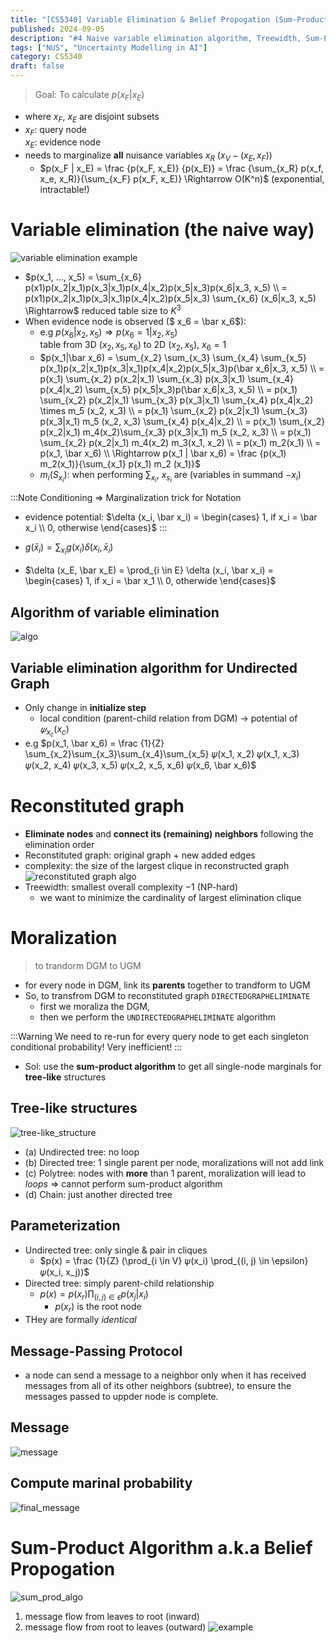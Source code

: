 ```yaml
---
title: "[CS5340] Variable Elimination & Belief Propogation (Sum-Product Algorithm)"
published: 2024-09-05
description: "#4 Naive variable elimination algorithm, Treewidth, Sum-Product Algorithm, Message passing protocol"
tags: ["NUS", "Uncertainty Modelling in AI"]
category: CS5340
draft: false
---
```


> Goal: To calculate $p(x_F|x_E)$
- where $x_F$, $x_E$ are disjoint subsets
- $x_F$: query node  
  $x_E$: evidence node
- needs to marginalize **all** nuisance variables $x_R$ ($x_V - (x_E, x_F)$)
    - $p(x_F | x_E) = \frac {p(x_F, x_E)} {p(x_E)} = \frac {\sum_{x_R} p(x_f, x_e, x_R)}{\sum_{x_F} p(x_F, x_E)} \Rightarrow O(K^n)$ (exponential, intractable!)
# Variable elimination (the naive way)
![variable elimination example](variable_elimination_example.png)
- $p(x_1, ..., x_5) = \sum_{x_6} p(x1)p(x_2|x_1)p(x_3|x_1)p(x_4|x_2)p(x_5|x_3)p(x_6|x_3, x_5) \\ = p(x1)p(x_2|x_1)p(x_3|x_1)p(x_4|x_2)p(x_5|x_3) \sum_{x_6} (x_6|x_3, x_5) \Rightarrow$ reduced table size to $K^3$
- When evidence node is observed ($ x_6 = \bar x_6$):  
    - e.g $p(x_6|x_2, x_5) \Rightarrow p(x_6 = 1 | x_2, x_5)$  
      table from 3D ($x_2, x_5, x_6$) to 2D ($x_2, x_5$), $x_6=1$
    - $p(x_1|\bar x_6) = \sum_{x_2} \sum_{x_3} \sum_{x_4} \sum_{x_5} p(x_1)p(x_2|x_1)p(x_3|x_1)p(x_4|x_2)p(x_5|x_3)p(\bar x_6|x_3, x_5) \\ = p(x_1) \sum_{x_2} p(x_2|x_1) \sum_{x_3} p(x_3|x_1) \sum_{x_4} p(x_4|x_2) \sum_{x_5} p(x_5|x_3)p(\bar x_6|x_3, x_5) \\ = p(x_1) \sum_{x_2} p(x_2|x_1) \sum_{x_3} p(x_3|x_1) \sum_{x_4} p(x_4|x_2) \times m_5 (x_2, x_3) \\ = p(x_1) \sum_{x_2} p(x_2|x_1) \sum_{x_3} p(x_3|x_1) m_5 (x_2, x_3) \sum_{x_4} p(x_4|x_2) \\ = p(x_1) \sum_{x_2} p(x_2|x_1) m_4(x_2)\sum_{x_3} p(x_3|x_1) m_5 (x_2, x_3) \\ =  p(x_1) \sum_{x_2} p(x_2|x_1) m_4(x_2) m_3(x_1, x_2) \\ = p(x_1) m_2(x_1) \\ = p(x_1, \bar x_6) \\ \Rightarrow p(x_1 | \bar x_6) = \frac {p(x_1) m_2(x_1)}{\sum_{x_1} p(x_1) m_2 (x_1)}$  
    - $m_i (S_{x_i})$: when performing $\sum_{x_i}$, $x_{s_i}$ are (variables in summand $- x_i$)

:::Note
Conditioning $\Rightarrow$ Marginalization trick for Notation
- evidence potential: $\delta (x_i, \bar x_i) = \begin{cases} 1, if x_i = \bar x_i \\ 0, otherwise \end{cases}$
:::

- $g(\bar x_i) = \sum_{x_i} g(x_i) \delta (x_i, \bar x_i)$
- $\delta (x_E, \bar x_E) = \prod_{i \in E} \delta (x_i, \bar x_i) = \begin{cases} 1, if x_i = \bar x_1 \\ 0, otherwide \end{cases}$

## Algorithm of variable elimination
![algo](algo.png)

## Variable elimination algorithm for Undirected Graph
- Only change in **initialize step**
    - local condition (parent-child relation from DGM) $\rightarrow$ potential of $𝜓_{x_c} (x_c)$
- e.g $p(x_1, \bar x_6) = \frac {1}{Z} \sum_{x_2}\sum_{x_3}\sum_{x_4}\sum_{x_5} 𝜓(x_1, x_2) 𝜓(x_1, x_3) 𝜓(x_2, x_4) 𝜓(x_3, x_5) 𝜓(x_2, x_5, x_6) 𝜓(x_6, \bar x_6)$

# Reconstituted graph
- **Eliminate nodes** and **connect its (remaining) neighbors** following the elimination order
- Reconstituted graph: original graph + new added edges
- complexity: the size of the largest clique in reconstructed graph
![reconstituted graph algo](reconstituted_graph_algo.png)
- Treewidth: smallest overall complexity $-1$ (NP-hard)
  - we want to minimize the cardinality of largest elimination clique

# Moralization
> to trandorm DGM to UGM
- for every node in DGM, link its **parents** together to trandform to UGM
- So, to transfrom DGM to reconstituted graph `DIRECTEDGRAPHELIMINATE`
  - first we moraliza the DGM,
  - then we perform the `UNDIRECTEDGRAPHELIMINATE` algorithm

:::Warning
We need to re-run for every query node to get each singleton conditional probability! Very inefficient!
:::

- Sol: use the **sum-product algorithm** to get all single-node marginals for **tree-like** structures

## Tree-like structures 
![tree-like_structure](tree-like_structure.png)
  - (a) Undirected tree: no loop
  - (b) Directed tree: 1 single parent per node, moralizations will not add link
  - (c) Polytree: nodes with **more** than 1 parent, moralization will lead to *loops* $\Rightarrow$ cannot perform sum-product algorithm
  - (d) Chain: just another directed tree

## Parameterization
- Undirected tree: only single & pair in cliques
  - $p(x) = \frac {1}{Z} (\prod_{i \in V} 𝜓(x_i) \prod_{(i, j) \in \epsilon} 𝜓(x_i, x_j))$
- Directed tree: simply parent-child relationship
  - $p(x) = p(x_r) \prod_{(i, j) \in \epsilon} p(x_j|x_i)$
    - $p(x_r)$ is the root node
- THey are formally *identical*

## Message-Passing Protocol
- a node can send a message to a neighbor only when it has received messages from all of its other neighbors (subtree), to ensure the messages passed to uppder node is complete.

## Message
![message](message.png)

## Compute marinal probability
![final_message](final_message.png)

# Sum-Product Algorithm a.k.a Belief Propogation
![sum_prod_algo](sum_prod_algo.png)
1. message flow from leaves to root (inward)
2. message flow from root to leaves (outward)
![example](example.png)
